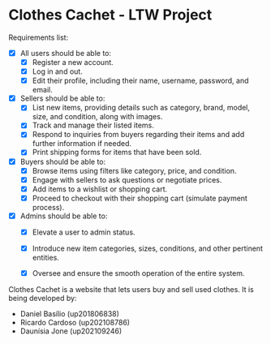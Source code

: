 # Clothes Cachet - LTW Project

Requirements list:

- [x] All users should be able to:
    - [x] Register a new account.
    - [x] Log in and out.
    - [x] Edit their profile, including their name, username, password, and email.

- [x] Sellers should be able to:
    - [x] List new items, providing details such as category, brand, model, size, and condition, along with images.
    - [x] Track and manage their listed items.
    - [x] Respond to inquiries from buyers regarding their items and add further information if needed.
    - [x] Print shipping forms for items that have been sold.

- [x] Buyers should be able to:
    - [x] Browse items using filters like category, price, and condition.
    - [x] Engage with sellers to ask questions or negotiate prices.
    - [x] Add items to a wishlist or shopping cart.
    - [x] Proceed to checkout with their shopping cart (simulate payment process).

- [x] Admins should be able to:
    - [x] Elevate a user to admin status.
    - [x] Introduce new item categories, sizes, conditions, and other pertinent entities.
    - [x] Oversee and ensure the smooth operation of the entire system.


Clothes Cachet is a website that lets users buy and sell used clothes. It is being developed by:

- Daniel Basílio (up201806838)
- Ricardo Cardoso (up202108786)
- Daunísia Jone (up202109246)